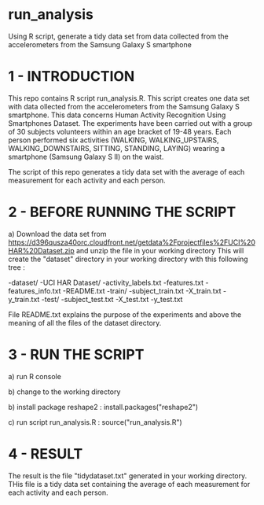 run_analysis
============

Using R script, generate a tidy data set from data collected from the accelerometers from the Samsung Galaxy S smartphone

1 - INTRODUCTION
=================

This repo contains R script run_analysis.R. 
This script creates one data set with data ollected from the accelerometers from the Samsung Galaxy S smartphone. This data concerns Human Activity Recognition Using Smartphones Dataset.
The experiments have been carried out with a group of 30 subjects volunteers within an age bracket of 19-48 years. Each person performed six activities (WALKING, WALKING_UPSTAIRS, WALKING_DOWNSTAIRS, SITTING, STANDING, LAYING) wearing a smartphone (Samsung Galaxy S II) on the waist. 


The script of this repo generates a tidy data set with the average of each measurement for each activity and each person.

2 - BEFORE RUNNING THE SCRIPT
=============================

a) Download the data set from https://d396qusza40orc.cloudfront.net/getdata%2Fprojectfiles%2FUCI%20HAR%20Dataset.zip and unzip the file in your working directory
This will create the "dataset" directory in your working directory with this following tree :

  -dataset/
      -UCI HAR Dataset/
          -activity_labels.txt
          -features.txt
          -features_info.txt
          -README.txt
          -train/
             -subject_train.txt
             -X_train.txt
             -y_train.txt
          -test/
             -subject_test.txt
             -X_test.txt
             -y_test.txt
        

File README.txt explains the purpose of the experiments and above the meaning of all the files of the dataset directory.

3 - RUN THE SCRIPT
=============================

a) run R console

b) change to the working directory

b) install package reshape2  :  install.packages("reshape2")

c) run script run_analysis.R  : source("run_analysis.R")


4 - RESULT
=============================

The result is the file "tidydataset.txt" generated in your working directory. THis file is a tidy data set containing the average of each measurement for each activity and each person.
